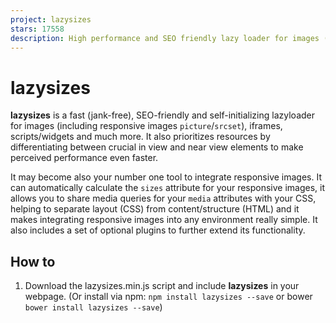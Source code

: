 ```yaml
---
project: lazysizes
stars: 17558
description: High performance and SEO friendly lazy loader for images (responsive and normal), iframes and more, that detects any visibility changes triggered through user interaction, CSS or JavaScript without configuration.
---
```


lazysizes
=========

**lazysizes** is a fast (jank-free), SEO-friendly and self-initializing lazyloader for images (including responsive images `picture`/`srcset`), iframes, scripts/widgets and much more. It also prioritizes resources by differentiating between crucial in view and near view elements to make perceived performance even faster.

It may become also your number one tool to integrate responsive images. It can automatically calculate the `sizes` attribute for your responsive images, it allows you to share media queries for your `media` attributes with your CSS, helping to separate layout (CSS) from content/structure (HTML) and it makes integrating responsive images into any environment really simple. It also includes a set of optional plugins to further extend its functionality.

How to
------

1.  Download the lazysizes.min.js script and include **lazysizes** in your webpage. (Or install via npm: `npm install lazysizes --save` or bower `bower install lazysizes --save`)
    
    <script src\="lazysizes.min.js" async\=""\></script\>
    
    Or:
    
    import 'lazysizes';
    // import a plugin
    import 'lazysizes/plugins/parent-fit/ls.parent-fit';
    
    // Note: Never import/require the \*.min.js files from the npm package.
    
    Note: For more information see here.
    
2.  lazysizes does not need any JS configuration: Add the `class` `"lazyload"` to your images/iframes in conjunction with a `data-src` and/or `data-srcset` attribute. Optionally you can also add a `src` attribute with a low quality image:
    
    <!-- non-responsive: -->
    <img data-src\="image.jpg" class\="lazyload" />
    
    <!-- responsive example with automatic sizes calculation: -->
    <img
        data-sizes\="auto"
        data-src\="image2.jpg"
        data-srcset\="image1.jpg 300w,
        image2.jpg 600w,
        image3.jpg 900w" class\="lazyload" />
    
    <!-- iframe example -->
    <iframe frameborder\="0"
    	class\="lazyload"
        allowfullscreen\=""
        data-src\="//www.youtube.com/embed/ZfV-aYdU4uE"\>
    </iframe\>
    

Demo with code examples
-----------------------

Can be seen here

Responsive image support (picture and/or srcset)
------------------------------------------------

Lazysizes is built upon the Responsive image standard and extends it with additional functionality. For full cross browser responsive image support you must use either a full polyfill like picturefill or use the extreme lightweight partial respimg polyfill plugin or the responsive image on demand plugin. Alternatively, you can simply define a fallback src via the `data-src` attribute. If you want to learn more about the responsive image syntax read "The anatomy of responsive images".

What makes lazysizes so awesome:
--------------------------------

**lazysizes** is different than other lazy image loaders.

1.  **Detects any visibility changes on current and future lazyload elements in any web environment automatically**: The script works as an universal, self-initializing, self-configuring and self-destroying component and detects any changes to the visibility of any current and future image/iframe elements automatically no matter whether it becomes visible through a user scroll, a CSS animation triggered through `:hover` or through any kind of JS behavior (carousel, slider, infinite scroll, masonry, isotope/filtering/sorting, AJAX, SPAs...). It also works automatically in conjunction with any kind of JS-/CSS-/Frontend-Framework (jQuery mobile, Bootstrap, Backbone, Angular, React, Ember (see also the attrchange/re-initialization extension)).
2.  **Future-proof**: It directly includes standard responsive image support (`picture` and `srcset`)
3.  **Separation of concerns**: For responsive image support it adds an automatic `sizes` calculation as also alias names for media queries feature. There is also no JS change needed if you add a scrollable container with CSS (overflow: auto) or create a mega menu containing images.
4.  **Performance**: It's based on highly efficient, best practice code (runtime **and** network) to work jank-free at 60fps and can be used with hundreds of images/iframes on CSS and JS-heavy pages or webapps.
5.  **Extendable**: It provides JS and CSS hooks to extend lazysizes with any kind of lazy loading, lazy instantiation, in view callbacks or effects (see also the available plugins/snippets).
6.  **Intelligent prefetch/Intelligent resource prioritization**: lazysizes prefetches/preloads near the view assets to improve user experience, but only while the browser network is idling (see also `expand`, `expFactor` and `loadMode` options). This way in view elements are loaded faster and near of view images are preloaded lazily before they come into view.
7.  **Lightweight, but mature solution**: lazysizes has the right balance between a lightweight and a fast, reliable solution
8.  **SEO improved**: lazysizes does not hide images/assets from Google. No matter what markup pattern you use. Google doesn't scroll/interact with your website. lazysizes detects, whether the user agent is capable to scroll and if not, reveals all images instantly.

More about the API
------------------

**lazysizes** comes with a simple markup and JS API. Normally you will only need to use the markup API.

### Markup API

Add the `class` `lazyload` to all `img` and `iframe` elements, which should be loaded lazy. _Instead_ of a `src` or `srcset` attribute use a `data-src` or `data-srcset` attribute:

<img data-src\="image.jpg" class\="lazyload" />
<!-- retina optimized image: -->
<img data-srcset\="responsive-image1.jpg 1x, responsive-image2.jpg 2x" class\="lazyload" />

#### Automatically setting the `sizes` attribute

**lazysizes** supports setting the `sizes` attribute automatically, corresponding to the current size of your image - just set the value of `data-sizes` to `auto`.

<img
	data-sizes\="auto"
	data-srcset\="responsive-image1.jpg 300w,
	    responsive-image2.jpg 600w,
	    responsive-image3.jpg 900w"
    class\="lazyload" />

**Important: How `sizes` is calculated**: The automatic sizes calculation uses the display width of the image. This means that the width of the image has to be calculable at least approximately before the image itself is loaded (This means you can not use `width: auto`). Often the following general CSS rule might help: `img[data-sizes="auto"] { display: block; width: 100%; }` (see also specifying image/iframe dimensions with the recommended aspect ratio definition). If it is below `40` (can be configured through the `minSize` option), lazysizes traverses up the DOM tree until it finds a parent which is over `40` and uses this number.

The width auto-calculated by lazysizes can be modified using the `lazybeforesizes` event (lazybeforesizes documentation). Alternatively, the parent fit plugin can be used for sizing images to fit a parent / container, and is the only solution when an image's height needs to be taken into account when fitting it to its container (This also includes the use of `object-fit`).

The `data-sizes="auto"` feature only makes sense if you use the `data-srcset` attribute with _width_ descriptors which allows the most appropriate image can be selected (It does not make sense if you use the x descriptor or only `src`.).

Recommended/possible markup patterns
------------------------------------

lazysizes allows you to write an endless variety of different markup patterns. Find your own/best pattern or choose one of the following. (All of the following patterns can be also used for art direction using the `picture` element.)

### Simple pattern

Add the class `lazyload` and simply omit the `src` attribute or add a data uri as fallback `src`.

<!--  responsive adaptive example -->

<img
	class\="lazyload"
	data-srcset\="image.jpg 1x, image2.jpg 2x"
    alt\="my image" />
<!--  retina optimized example -->
<img class\="lazyload"
	data-srcset\="progressive-image.jpg 1x, progressive-image2.jpg 2x"
    alt\="my image" />

<!-- or non-responsive: -->
<img
	data-src\="image.jpg"
	class\="lazyload" />

Note: In case you are using either `srcset`/`data-srcset` or `picture`, we recommend to extend this pattern with either a `data-src` (see next pattern: "Combine `data-srcset` with `data-src`") or with a suitable `src` attribute (see: "modern pattern" or "LQIP").

### Combine `data-srcset` with `data-src`

In case you want to use responsive images for supporting browsers, but don't want to include a polyfill, simply combine your `data-srcset` with a `data-src` attribute.

<!-- responsive example: -->
<img
	data-sizes\="auto"
    data-src\="image3.jpg"
	data-srcset\="image3.jpg 600w,
	    image1.jpg 220w,
	    image2.jpg 300w,
	    image3.jpg 600w,
	    image4.jpg 900w"
	class\="lazyload" />

Note: Due to the fact that the `data-src` will also be picked up by "Read-Later" Apps and other tools (for example Pin it button), this pattern also makes sense if you use a polyfill. In case you don't use a polyfill it is recommended that the first image candidate matches the fallback `src`.

### LQIP/blurry image placeholder/Blur up image technique

If you are using the LQIP (Low Quality Image Placeholder) pattern, simply add a low quality image as the `src`:

<!-- responsive example: -->
<img
	data-sizes\="auto"
    src\="lqip-src.jpg"
	data-srcset\="lqip-src.jpg 220w,
    image2.jpg 300w,
    image3.jpg 600w,
    image4.jpg 900w" class\="lazyload" />

<!-- or non-responsive: -->
<img src\="lqip-src.jpg" data-src\="image.jpg" class\="lazyload" />

The LQIP technique can be enhanced by combining it with CSS transitions/animation to sharpen/unblur or overfade the LQIP image.

Please also have a look at our lazysizes Blur Up plugin (recommended).

<style\>
	.blur-up {
		-webkit-filter: blur(5px);
		filter: blur(5px);
		transition: filter 400ms, -webkit-filter 400ms;
	}

	.blur-up.lazyloaded {
		-webkit-filter: blur(0);
		filter: blur(0);
	}
</style\>

<img src\="lqip-src.jpg" data-src\="image.jpg" class\="lazyload blur-up" />

<!-- ... -->

<style\>
	.fade-box .lazyload,
	 .fade-box .lazyloading {
		opacity: 0;
		transition: opacity 400ms;
	}

	.fade-box img.lazyloaded {
		opacity: 1;
	}
</style\>

<div class\="ratio-box fade-box"\>
	<img src\="lqip-src.jpg" />
	<img data-src\="image.jpg" class\="lazyload" />
</div\>

### modern transparent `srcset` pattern

Combine a normal `src` attribute with a transparent or low quality image as `srcset` value and a `data-srcset` attribute. This way modern browsers will lazy load without loading the `src` attribute and all others will simply fallback to the initial `src` attribute (without lazyload). (This nice pattern originated from @ivopetkov.)

<img
    src\="image3.jpg"
    srcset\="data:image/gif;base64,R0lGODlhAQABAAAAACH5BAEKAAEALAAAAAABAAEAAAICTAEAOw=="
	data-srcset\="image3.jpg 600w,
		image1.jpg 220w,
	    image2.jpg 300w,
	    image4.jpg 900w"
	data-sizes\="auto"
	class\="lazyload" />

### The noscript pattern

In case disabled JavaScript is a concern you can combine this simple pattern with an image inside a `noscript` element.

<style\>
	.no-js img.lazyload {
    	display: none;
    }
</style\>

<!-- noscript pattern -->
<noscript\>
	<img src\="image.jpg" />
</noscript\>
<img src\="transparent.jpg" data-src\="image.jpg" class\="lazyload" />

Note: As an alternative to the noscript pattern also checkout the noscript extension.

### \[data-expand\] attribute

Normally lazysizes will expand the viewport area to lazy preload images/iframes which might become visible soon. This value can be adjusted using the `expand` option.

Additionally, this general option can be overridden with the `data-expand` attribute for each element. Different than the general `expand` option the `data-expand` attribute also accepts negative values (All numbers but `0` are accepted!).

This becomes especially handy to add unveiling effects for teasers or other elements:

<style\>
.lazyload,
.lazyloading {
	opacity: 0;
}
.lazyloaded {
	opacity: 1;
	transition: opacity 300ms;
}
</style\>

<div class\="teaser lazyload" data-expand\="\-20"\>
    <img data-src\="image.jpg" class\="lazyload" />
    <h1\>Teaser Title</h1\>
    <p\>...</p\>
</div\>

### CSS API

lazysizes adds the class `lazyloading` while the images are loading and the class `lazyloaded` as soon as the image is loaded. This can be used to add unveil effects:

/\* fade image in after load \*/
.lazyload,
.lazyloading {
	opacity: 0;
}
.lazyloaded {
	opacity: 1;
	transition: opacity 300ms;
}

/\* fade image in while loading and show a spinner as background image (good for progressive images) \*/

.lazyload {
	opacity: 0;
}

.lazyloading {
	opacity: 1;
	transition: opacity 300ms;
	background: #f7f7f7 url(loader.gif) no-repeat center;
}

### Broken image symbol

In case you are using an `alt` attribute but do not declare a `src`/`srcset` attribute you will end up with a broken image symbol.

There are two easy ways to deal with it.

Either define a `src="data:image/gif;base64,R0lGODlhAQABAAAAACH5BAEKAAEALAAAAAABAAEAAAICTAEAOw=="` or add the following CSS.

img.lazyload:not(\[src\]) {
	visibility: hidden;
}

### JS API

**lazysizes** automatically detects new elements with the class `lazyload` so you won't need to call or configure anything in most situations.

#### JS API - options

Options can be set by declaring a global configuration option object named `lazySizesConfig`. This object must be defined before the lazysizes script. A basic example:

window.lazySizesConfig \= window.lazySizesConfig || {};

// use .lazy instead of .lazyload
window.lazySizesConfig.lazyClass \= 'lazy';

// use data-original instead of data-src
lazySizesConfig.srcAttr \= 'data-original';

//page is optimized for fast onload event
lazySizesConfig.loadMode \= 1;

In case you are using a module bundler it is recommended to change the options directly after importing the `lazysizes` module:

import lazySizes from 'lazysizes';
// other imports ...

lazySizes.cfg.lazyClass \= 'lazy';

Here the list of options:

-   `lazySizesConfig.lazyClass` (default: `"lazyload"`): Marker class for all elements which should be lazy loaded (There can be only one `class`. In case you need to add some other element, without the defined class, simply add it per JS: `$('.lazy-others').addClass('lazyload');`)
-   `lazySizesConfig.preloadAfterLoad` (default: `false`): Whether lazysizes should load all elements after the window onload event. Note: lazySizes will then still download those not-in-view images inside of a lazy queue, so that other downloads after onload are not blocked.)
-   `lazySizesConfig.preloadClass` (default: `"lazypreload"`): Marker class for elements which should be lazy pre-loaded after onload. Those elements will be even preloaded, if the `preloadAfterLoad` option is set to `false`. Note: This _class_ can be also dynamically set (`$currentSlide.next().find('.lazyload').addClass('lazypreload');`).
-   `lazySizesConfig.loadingClass` (default: `"lazyloading"`): This `class` will be added to `img` element as soon as image loading starts. Can be used to add unveil effects.
-   `lazySizesConfig.loadedClass` (default: `"lazyloaded"`): This `class` will be added to any element as soon as the image is loaded or the image comes into view. Can be used to add unveil effects or to apply styles.
-   `lazySizesConfig.expand` (default: `370-500`): The `expand` option expands the calculated visual viewport area in all directions, so that elements can be loaded before they become visible. The default value is calculated depending on the viewport size of the device. (Note: Reasonable values are between `300` and `1000` (depending on the `expFactor` option.) In case you have a lot of small images or you are using the LQIP pattern you can lower the value, in case you have larger images set it to a higher value. Also note, that lazySizes will dynamically shrink this value to `0` if the browser is currently downloading and expand it if the browser network is currently idling and the user not scrolling (by multiplying the `expand` option with `1.5` (`expFactor`)). This option can also be overridden with the `[data-expand]` attribute.
-   `lazySizesConfig.minSize` (default: `40`): For `data-sizes="auto"` feature. The minimum size of an image that is used to calculate the `sizes` attribute. In case it is under `minSize` the script traverses up the DOM tree until it finds a parent that is over `minSize`.
-   `lazySizesConfig.srcAttr` (default: `"data-src"`): The attribute, which should be transformed to `src`.
-   `lazySizesConfig.srcsetAttr` (default: `"data-srcset"`): The attribute, which should be transformed to `srcset`.
-   `lazySizesConfig.sizesAttr` (default: `"data-sizes"`): The attribute, which should be transformed to `sizes`. Makes almost only makes sense with the value `"auto"`. Otherwise, the `sizes` attribute should be used directly.
-   `lazySizesConfig.customMedia` (default: `{}`): The `customMedia` option object is an alias map for different media queries. It can be used to separate/centralize your multiple specific media queries implementation (layout) from the `source[media]` attribute (content/structure) by creating labeled media queries. (See also the custommedia extension).
-   `lazySizesConfig.loadHidden` (default: `true`): Whether to load `visibility: hidden` elements. Important: lazySizes will load hidden images always delayed. If you want them to be loaded as fast as possible you can use `opacity: 0.001` but never `visibility: hidden` or `opacity: 0`.
-   `lazySizesConfig.ricTimeout` (default: `0`): The timeout option used for the `requestIdleCallback`. Reasonable values between: 0, 100 - 1000. (Values below 50 disable the `requestIdleCallback` feature.)
-   `lazySizesConfig.throttleDelay` (default: `125`): The timeout option used to throttle all listeners. Reasonable values between: 66 - 200.

<script\>
window.lazySizesConfig \= window.lazySizesConfig || {};
window.lazySizesConfig.customMedia \= {
    '--small': '(max-width: 480px)',
    '--medium': '(max-width: 900px)',
    '--large': '(max-width: 1400px)',
};
</script\>

<picture\>
	<!--\[if IE 9\]><video style="display: none;><!\[endif\]-->
	<source
		data-srcset\="http://placehold.it/500x600/11e87f/fff"
		media\="\--small" />
	<source
		data-srcset\="http://placehold.it/700x300"
		media\="\--medium" />
	<source
		data-srcset\="http://placehold.it/1400x600/e8117f/fff"
		media\="\--large" />
	<source
        data-srcset\="http://placehold.it/1800x900/117fe8/fff" />
    <!--\[if IE 9\]></video><!\[endif\]-->
    <img

        data-src\="http://placehold.it/1400x600/e8117f/fff"
        class\="lazyload"
        alt\="image with artdirection" />
</picture\>

-   `lazySizesConfig.expFactor` (default: `1.5`): The `expFactor` is used to calculate the "preload expand", by multiplying the normal `expand` with the `expFactor` which is used to preload assets while the browser is idling (no important network traffic and no scrolling). (Reasonable values are between `1.5` and `4` depending on the `expand` option).
-   `lazySizesConfig.hFac` (default: `0.8`): The `hFac` (horizontal factor) modifies the horizontal expand by multiplying the `expand` value with the `hFac` value. Use case: In case of carousels there is often the wish to make the horizontal expand narrower than the normal vertical expand option. Reasonable values are between 0.4 - 1. In the unlikely case of a horizontal scrolling website also 1 - 1.5.
-   `lazySizesConfig.loadMode` (default: `2`): The `loadMode` can be used to constrain the allowed loading mode. Possible values are 0 = don't load anything, 1 = only load visible elements, 2 = load also very near view elements (`expand` option) and 3 = load also not so near view elements (`expand` \* `expFactor` option). This value is automatically set to `3` after onload. Change this value to `1` if you (also) optimize for the onload event or change it to `3` if your onload event is already heavily delayed.
-   `lazySizesConfig.init` (default: `true`): By default lazysizes initializes itself, to load in view assets as soon as possible. In the unlikely case you need to setup/configure something with a later script you can set this option to `false` and call `lazySizes.init();` later explicitly.

#### JS API - events

**lazysizes** provides three events to modify or extend the behavior of **lazysizes**.

-   `lazybeforeunveil`: This event will be fired on each lazyload element right before of the "unveil" transformation. This event can be used to extend the unveil functionality. In case the event is `defaultPrevented` the default transformation action will be prevented (see also the ls.unveilhooks.js plugin):

//add simple support for background images:
document.addEventListener('lazybeforeunveil', function(e){
    var bg \= e.target.getAttribute('data-bg');
    if(bg){
        e.target.style.backgroundImage \= 'url(' + bg + ')';
    }
});
//or add AJAX loading
//<div class="lazyload" data-ajax="my-url.html"></div>

$(document).on('lazybeforeunveil', function(){
	var ajax \= $(e.target).data('ajax');
    if(ajax){
        $(e.target).load(ajax);
    }
});

The `lazybeforeunveil` can also be used for lazy initialization and due to the fact that lazysizes also detects new elements in the DOM automatically also for auto- and self-initialization of UI widgets:

<script\>
document.addEventListener('lazybeforeunveil', function(e){
    $(e.target)
        .filter('.slider')
        .slider({
            sliderOption: true
        })
    ;
});

document.addEventListener('lazybeforeunveil', function(e){
    $(e.target)
        .filter('.chart')
        .chart({
            animate: true
        })
    ;
});
</script\>

<div class\="slider lazyload lazypreload"\></div\>

<div class\="chart lazyload" data-expand\="\-10"\></div\>

-   `lazyloaded`: After the image is fully loaded lazysizes dispatches a `lazyloaded` event. While this often duplicates the native `load` event it is often more convenient to use.
    
-   `lazybeforesizes`: This event will be fired on each element with the `data-sizes="auto"` attribute right before the calculated `sizes` attribute will be set. The `event.detail.width` property is set to the calculated width of the element and can be changed to any number. In case the event is `defaultPrevented` the `sizes` attribute won't be set. See also the parent-fit extension.
    

$(document).on('lazybeforesizes', function(e){
    //use width of parent node instead of the image width itself
    e.detail.width \= $(e.target).parents(':not(picture)').innerWidth() || e.detail.width;
});

#### JS API - methods

##### `lazySizes.loader.unveil(DOMNode)`

In case a developer wants to show an image even if it is not inside the viewport the `lazySizes.loader.unveil(DOMNode)` can be called:

lazySizes.loader.unveil(imgElem);

Note: As a more lazy alternative the `lazypreload` class can be set: `$(imgElem).addClass('lazypreload');`.

##### `lazySizes.autoSizer.checkElems()`

In case one or more image elements with the attribute `data-sizes="auto"` have changed in size `lazySizes.autoSizer.updateElems` can be called (For example to implement element queries):

lazySizes.autoSizer.checkElems();

##### `lazySizes.loader.checkElems()`

Tests whether new elements has came into view. Normally this method only needs to be called, if `lazySizesConfig.loadMode` was set to `0`.

##### `lazySizes.init()`

LazySizes initializes itself automatically. In case you set `lazySizesConfig.init` to `false` you need to explicitly call `lazySizes.init()`. Note: You can speed up initial loading of in view images if you call `lazySizesConfig.init()` explicitly after lazysizes and all plugins are loaded.

<script\>
window.lazySizesConfig \= window.lazySizesConfig || {};
window.lazySizesConfig.init \= false;
</script\>

<script src\="lazysizes.js"\></script\>
<script src\="other-script.js"\></script\>
<script\>
lazySizes.init();
</script\>

Browser Support
---------------

**lazysizes** supports all browsers, that support `document.getElementsByClassName` (== all browsers but not IE8-). In case you need to support IE8, see also the noscript extension (or use a modified noscript pattern or the LQIP pattern).

Contributing
------------

Fixes, PRs and issues are always welcome, make sure to create a new branch from the **master** (not the gh-pages branch), validate against JSHint and test in all browsers. In case of an API/documentation change make sure to also document it here in the readme.md.

### Build

Run `npx grunt` to validate JSHint and uglify/minify all files.

### Tests

Run `npx serverino -p 3333` and navigate to http://localhost:3333/tests/

Available plugins in this repo
------------------------------

It is recommended to concat all plugins together with lazySizes. In case you don't concat it is recommended to include the plugin scripts _before_ the lazySizes main script.

### respimg polyfill plugin

The respimg polyfill plugin is an extremely lightweight alternate polyfill for the most important subsets of responsive images (srcset and picture).

### OPTIMUMX plugin

The `srcset` attribute with the _w_ descriptor and `sizes` attribute automatically also includes high DPI images. But each image has a different optimal pixel density, which might be lower (for example 1.5x) than the pixel density of your device (2x or 3x). This information is unknown to the browser and therefore can't be optimized for. The lazySizes optimumx extension gives you more control to trade between perceived quality vs. perceived performance.

### parent-fit extension

The parent fit plugin extends the `data-sizes="auto"` feature to also calculate the right `sizes` for `object-fit: contain|cover` image elements and other **height** ( and width) constrained image elements in general.

### object-fit polyfill extension

The object fit polyfill plugin polyfills the `object-fit` and the `object-position` property in non supporting browsers.

### blur up / effect plugin

The blur up / effect plugin allows you to create great over fade / blur up effects with low quality image placeholder, which improves the user experience and perceived performance in case you are using a low quality image approach.

### attrchange / re-initialization extension (strongly recommended if you use React, Angular etc.)

In case you are changing the `data-src`/`data-srcset` attributes of already transformed lazyload elements, you must normally also re-add the `lazyload` class to the element.

This attrchange / re-initialization extension automatically detects changes to your `data-*` attributes and adds the class for you.

### artdirect plugin

The artdirect plugin allows you to fully control art direction via CSS.

### Other plugins/extensions

There are also other plugins/extension in the plugins folder. As always you are open to create new ones for your project.

Tip: Specifying image dimensions (minimizing reflows and avoiding page jumps)
-----------------------------------------------------------------------------

To minimize reflows, content jumping or unpredictable behavior with some other JS widgets (isotope, masonry, some sliders/carousels...) the width **and** the height of an image should be calculable by the browser before the image source itself is loaded:

<img

    style\="width: 350px; height: 150px;"
	data-srcset\="http://placehold.it/350x150 1x,
    http://placehold.it/700x300 2x"
    data-src\="http://placehold.it/350x150"
    class\="lazyload" />

For flexible responsive images the CSS intrinsic ratio scaling technique should be used:

<style\>
.ratio-container {
    position: relative;
}
.ratio-container:after {
    content: '';
    display: block;
    height: 0;
    width: 100%;
    /\* 16:9 = 56.25% = calc(9 / 16 \* 100%) \*/
    padding-bottom: 42.86%;
}
.ratio-container > \* {
    position: absolute;
    top: 0;
    left: 0;
    width: 100%;
    height: 100%;
    display: block;
}
</style\>

<div class\="ratio-container"\>
    <img

        data-sizes\="auto"
        data-srcset\="http://placehold.it/175x75 175w,
        http://placehold.it/350x150 350w,
        http://placehold.it/700x300 700w,
        http://placehold.it/1400x600 1400w"
        data-src\="http://placehold.it/700x300"
        class\="lazyload" />
</div\>

In case you want to dynamically calculate your intrinsic ratios for many different formats you can vary the pattern to something like this:

<style\>
.ratio-box {
	position: relative;
	height: 0;
	display: block;
	width: 100%;
	/\* padding-bottom is calculated and rendered in to HTML \*/
}

.ratio-box img,
.ratio-box iframe,
.ratio-box video {
	position: absolute;
	top: 0;
	left: 0;
	width: 100%;
	height: 100%;
	display: block;
}
</style\>

<div class\="ratio-box" style\="padding-bottom: 42.85% /\* calc(75 / 175 \* 100%)\*/;"\>
    <img

        data-sizes\="auto"
        data-srcset\="http://placehold.it/175x75 175w,
        http://placehold.it/350x150 350w,
        http://placehold.it/700x300 700w,
        http://placehold.it/1400x600 1400w"
        data-src\="http://placehold.it/700x300"
        class\="lazyload" />
</div\>

In case the exact ratio of your image is unknown you can also vary the intrinsic ratio like this:

<style\>
.ratio-container {
    position: relative;
}
.ratio-container:after {
    content: '';
    display: block;
    height: 0;
    width: 100%;
    /\* 16:9 = 56.25% = calc(9 / 16 \* 100%) \*/
    padding-bottom: 56.25%;
    content: "";
}
.ratio-container > \* {
    position: absolute;
    top: 0;
    left: 0;
    width: 100%;
    height: 100%;
}

/\* unknown ration variation \*/
.unknown-ratio-container > \* {
    max-width: 100%;
    max-height: 100%;
    width: auto;
    height: auto;
}
</style\>

<div class\="ratio-container unknown-ratio-container"\>
    <img

        data-src\="http://placehold.it/350x150"
        class\="lazyload" />
</div\>

or at least add a `min-height` (and `min-width`) to minimize content jumps:

.lazyload,
.lazyloading {
	min-height: 200px;
}

**Note**:

-   If you use the "unknown intrinsic ratio pattern" and the width of the loaded image will not (approximately) match the width of its container, the `data-sizes="auto"` feature will not be effective when used on its own. In this situation, the most appropriate size for the image to fit in the available space can be calculated automatically using the parent fit plugin.

### Updating layout of JS widgets

In case you can't specify the image dimensions using CSS or one of the above suggested methods and your JS widgets have problems to calculate the right dimensions. You can use the following pattern to update your JS widgets (sliders/masonry):

$('.my-widget').each(function(){
    var $module \= $(this);
    var update \= function(){
        $module.myWidget('updateLayout');
    };

    // Note: Instead of waiting for all images until we initialize the widget
    // we use event capturing to update the widget's layout progressively.
    this.addEventListener('load', update, true);

    $module.myWidget();
});

For this update pattern you may want to combine this at least with the `min-height` pattern explained above.

Tip: Where/How to include lazySizes
-----------------------------------

While lazy loading is a great feature, it is important for users that crucial in view images are loaded as fast as possible. (Most users start to interact with a page after in view images are loaded.)

In case you normally combine all your scripts into one large script and add this to the bottom of your page, it can be better for perceived performance to generate two or sometimes more script packages: One small package, which includes all scripts which have heavy influence on the content or the UI and another larger one which includes the normal behavior of the page.

This smaller script, which should include lazySizes (and all its plugins), should then be placed **before** any other blocking elements (i.e.: script(s)) at the end of the body or after any blocking elements (i.e.: scripts, stylesheets) in the head to load the crucial content as fast possible. (Note: It might make also sense to call `lazySizes.init();` explicitly right after lazySizes and all its plugins are added.)

Why lazysizes
-------------

In the past, I often struggled using lazy image loaders, because the "main check function" is called repeatedly and with a high frequency. Which makes it hard to fulfill two purposes runtime and memory efficiency. And looking into the source code of most so called lazy loaders often also unveils lazy developers...

But in a world of responsive retina optimized images on the one hand and JS widgets like carousels or tabs (a lot of initially hidden images) on the other hand lazy loading images becomes more and more important, so I created this project.

**lazysizes** is different:

Due to the fact, that it is designed to be invoked with a high frequency and therefore works highly efficient, it was possible to hook into all kinds of events as a mutationobserver meaning this lazyloader works as a simple drop in solution - you simply write/render your markup and no matter whether the `.lazyload` element was added by AJAX or revealed by a JS or CSS animation it will be picked up by **lazysizes**.

<!-- responsive example: -->
<img
	data-sizes\="auto"

	data-srcset\="image2.jpg 300w,
    image3.jpg 600w,
    image4.jpg 900w"
    data-src\="image3.jpg"
    class\="lazyload" />

<!-- or non-responsive: -->
<img
    data-src\="image.jpg"
    class\="lazyload" />
